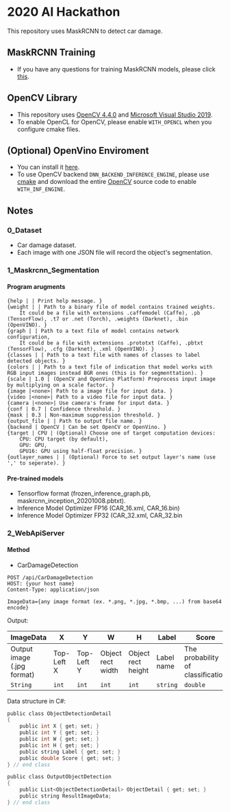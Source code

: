 # 2020 AI Hackathon
This repository uses MaskRCNN to detect car damage.

## MaskRCNN Training
* If you have any questions for training MaskRCNN models, please click [this](https://github.com/matterport/Mask_RCNN).

## OpenCV Library
* This repository uses [OpenCV 4.4.0](https://opencv.org/opencv-4-4-0/) and [Microsoft Visual Studio 2019](https://visualstudio.microsoft.com/).
* To enable OpenCL for OpenCV, please enable ```WITH_OPENCL``` when you configure cmake files.

## (Optional) OpenVino Enviroment
* You can install it [here](https://software.intel.com/content/www/us/en/develop/tools/openvino-toolkit.html).
* To use OpenCV backend ```DNN_BACKEND_INFERENCE_ENGINE```, please use [cmake](https://cmake.org/) and download the entire [OpenCV](https://opencv.org/opencv-4-4-0/) source code to enable ```WITH_INF_ENGINE```.

## Notes
### 0_Dataset
* Car damage dataset.
* Each image with one JSON file will record the object's segmentation.
### 1_Maskrcnn_Segmentation
#### Program arugments
```
{help | | Print help message. }
{weight | | Path to a binary file of model contains trained weights. 
    It could be a file with extensions .caffemodel (Caffe), .pb (TensorFlow), .t7 or .net (Torch), .weights (Darknet), .bin (OpenVINO). }
{graph | | Path to a text file of model contains network configuration, 
    It could be a file with extensions .prototxt (Caffe), .pbtxt (TensorFlow), .cfg (Darknet), .xml (OpenVINO). }
{classes | | Path to a text file with names of classes to label detected objects. }
{colors | | Path to a text file of indication that model works with RGB input images instead BGR ones (this is for segmenttation). }
{scale | 1.0 | (OpenCV and OpenVino Platform) Preprocess input image by multiplying on a scale factor. }
{image |<none>| Path to a image file for input data. }
{video |<none>| Path to a video file for input data. }
{camera |<none>| Use camera's frame for input data. }
{conf | 0.7 | Confidence threshold. }
{mask | 0.3 | Non-maximum suppression threshold. }
{output_file | | Path to output file name. }
{backend | OpenCV | Can be set OpenCV or OpenVino. }
{target | CPU | (Optional) Choose one of target computation devices: 
    CPU: CPU target (by default), 
    GPU: GPU, 
    GPU16: GPU using half-float precision. }
{outlayer_names | | (Optional) Force to set output layer's name (use ',' to seperate). }
```
#### Pre-trained models
* Tensorflow format (frozen_inference_graph.pb, maskrcnn_inception_20201008.pbtxt).
* Inference Model Optimizer FP16 (CAR_16.xml, CAR_16.bin)
* Inference Model Optimizer FP32 (CAR_32.xml, CAR_32.bin

### 2_WebApiServer
#### Method
* CarDamageDetection
```
POST /api/CarDamageDetection
HOST: {your host name}
Content-Type: application/json

ImageData={any image format (ex. *.png, *.jpg, *.bmp, ...) from base64 encode}
```
Output:

|ImageData|X|Y|W|H|Label|Score|
|-|-|-|-|-|-|-|
|Output image (.jpg format)|Top-Left X|Top-Left Y|Object rect width|Object rect height|Label name|The probability of classification|
|```String```|```int```|```int```|```int```|```int```|```string```|```double```|

Data structure in C#:
```C
public class ObjectDetectionDetail
{
    public int X { get; set; }
    public int Y { get; set; }
    public int W { get; set; }
    public int H { get; set; }
    public string Label { get; set; }
    public double Score { get; set; }
} // end class

public class OutputObjectDetection
{
    public List<ObjectDetectionDetail> ObjectDetail { get; set; }
    public string ResultImageData;
} // end class
```